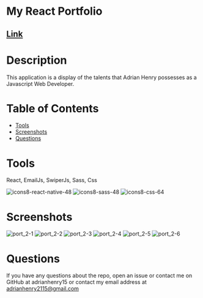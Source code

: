 # My React Portfolio

## [Link](https://react-portfolio-2.vercel.app/)

# Description
This application is a display of the talents that Adrian Henry possesses as a Javascript Web Developer.
 # Table of Contents
* [Tools](#tools)
* [Screenshots](#screenshots)
* [Questions](#questions)
# Tools
React, EmailJs, SwiperJs, Sass, Css

![icons8-react-native-48](https://user-images.githubusercontent.com/95331448/164760219-65a1c252-1c62-476c-bc4d-8a6c9b6d53e5.png)
![icons8-sass-48](https://user-images.githubusercontent.com/95331448/164760340-7f424773-1c93-41fd-bbe9-2eb14dc1b981.png)
![icons8-css-64](https://user-images.githubusercontent.com/95331448/164760376-a17d7295-02d5-4d58-b537-29b1efc79fd2.png)



# Screenshots


![port_2-1](https://user-images.githubusercontent.com/95331448/163729627-322dde49-4d89-423f-87b6-738beabb068b.png)
![port_2-2](https://user-images.githubusercontent.com/95331448/163729628-e02d5523-cf4d-49de-b205-a80d3ff384db.png)
![port_2-3](https://user-images.githubusercontent.com/95331448/163729629-10b59037-00ce-4c7c-ae3b-57b0ef58d347.png)
![port_2-4](https://user-images.githubusercontent.com/95331448/163729631-502e152c-cb10-4ef2-98b3-527919005c83.png)
![port_2-5](https://user-images.githubusercontent.com/95331448/163729632-38f6e46d-97c0-4ec8-96ac-9971cfda222e.png)
![port_2-6](https://user-images.githubusercontent.com/95331448/163729634-268c083e-c965-4d4b-8fc8-6e53ca86208e.png)

# Questions
If you have any questions about the repo, open an issue or contact me on GitHub at adrianhenry15 or contact my email address at adrianhenry2115@gmail.com
